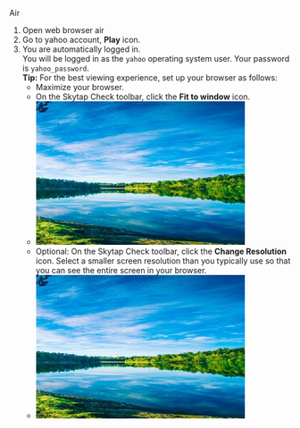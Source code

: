 Air

1.  Open web browser air
2.  Go to yahoo account,  **Play** icon.
3.  You are automatically logged in.  
    You will be logged in as the `yahoo` operating system user. Your password is `yahoo_password`.  
    **Tip:** For the best viewing experience, set up your browser as follows:
    *   Maximize your browser.
    *   On the Skytap Check toolbar, click the **Fit to window** icon. 
    * ![image_02](images/image02.jpg)
    *   Optional: On the Skytap Check toolbar, click the **Change Resolution** icon. Select a smaller screen resolution than you typically use so that you can see the entire screen in your browser. 
    * ![image_02](images/image02.jpg)